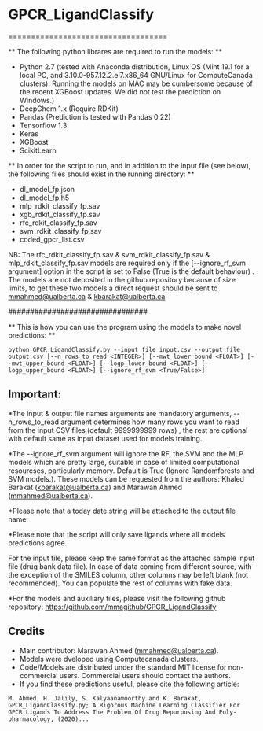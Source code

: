 # GPCR_LigandClassify

===================================

** The following python librares are required to run the models: **

* Python 2.7 (tested with Anaconda distribution, Linux OS (Mint 19.1 for a local PC, and 3.10.0-957.12.2.el7.x86_64 GNU/Linux for ComputeCanada clusters). Running the models on MAC may be cumbersome because of the recent XGBoost updates. We did not test the prediction on Windows.)
* DeepChem 1.x (Require RDKit)
* Pandas (Prediction is tested with Pandas 0.22)
* Tensorflow 1.3
* Keras
* XGBoost
* ScikitLearn

** In order for the script to run, and in addition to the input file (see below), the following files should exist in the running directory: **
 
* dl_model_fp.json
* dl_model_fp.h5
* mlp_rdkit_classify_fp.sav
* xgb_rdkit_classify_fp.sav
* rfc_rdkit_classify_fp.sav
* svm_rdkit_classify_fp.sav
* coded_gpcr_list.csv

NB: The rfc_rdkit_classify_fp.sav & svm_rdkit_classify_fp.sav & mlp_rdkit_classify_fp.sav models are required only if the [--ignore_rf_svm argument] option in the script is set to False (True is the default behaviour)
. The models are not deposited in the github repository because of size limits, to get these two models a direct request should be sent to mmahmed@ualberta.ca & kbarakat@ualberta.ca

################################

** This is how you can use the program using the models to make novel predictions: **
```
python GPCR_LigandClassify.py --input_file input.csv --output_file output.csv [--n_rows_to_read <INTEGER>] [--mwt_lower_bound <FLOAT>] [--mwt_upper_bound <FLOAT>] [--logp_lower_bound <FLOAT>] [--logp_upper_bound <FLOAT>] [--ignore_rf_svm <True/False>]
```
    
## Important:   
*The input & output file names arguments are mandatory arguments, --n_rows_to_read argument determines how many rows you want to read from the input CSV files (default 9999999999 rows)
, the rest are optional with default same as input dataset used for models training.

*The --ignore_rf_svm argument will ignore the RF, the SVM and the MLP models which are pretty large, suitable in case of limited computational resourcses, particularly memory. Default is True (Ignore Randomforests and SVM models.). These models can be requested from the authors: Khaled Barakat (kbarakat@ualberta.ca) and Marawan Ahmed (mmahmed@ualberta.ca).

*Please note that a today date string will be attached to the output file name.

*Please note that the script will only save ligands where all models predictions agree.

For the input file, please keep the same format as the attached sample input file (drug bank data file). In case of data coming from different source, with the exception of the SMILES column, other columns may be left blank (not recommended). You can populate the rest of columns with fake data.

*For the models and auxiliary files, please visit the following github repository:
      https://github.com/mmagithub/GPCR_LigandClassify

## Credits

* Main contributor: Marawan Ahmed (mmahmed@ualberta.ca).
* Models were dveloped using Computecanada clusters.
* Code/Models are distributed under the standard MIT license for non-commercial users. Commercial users should contact the authors.
* If you find these predictions useful, please cite the following article:
```
M. Ahmed, H. Jalily, S. Kalyaanamoorthy and K. Barakat, GPCR_LigandClassify.py; A Rigorous Machine Learning Classifier For GPCR Ligands To Address The Problem Of Drug Repurposing And Poly-pharmacology, (2020)...
```
